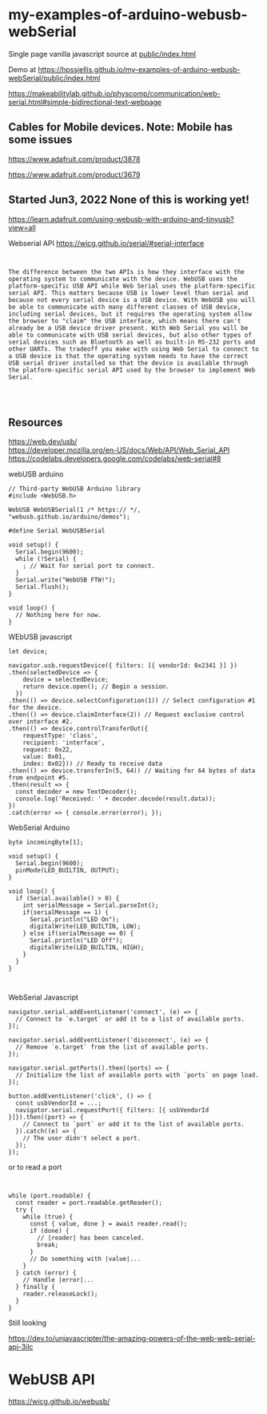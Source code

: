# my-examples-of-arduino-webusb-webSerial



Single page vanilla javascript source at [public/index.html](public/index.html)


Demo at   https://hpssjellis.github.io/my-examples-of-arduino-webusb-webSerial/public/index.html


https://makeabilitylab.github.io/physcomp/communication/web-serial.html#simple-bidirectional-text-webpage



## Cables for Mobile devices. Note: Mobile has some issues

https://www.adafruit.com/product/3878

https://www.adafruit.com/product/3679




## Started Jun3, 2022 None of this is working yet!



https://learn.adafruit.com/using-webusb-with-arduino-and-tinyusb?view=all


Webserial API  https://wicg.github.io/serial/#serial-interface

```


The difference between the two APIs is how they interface with the operating system to communicate with the device. WebUSB uses the platform-specific USB API while Web Serial uses the platform-specific serial API. This matters because USB is lower level than serial and because not every serial device is a USB device. With WebUSB you will be able to communicate with many different classes of USB device, including serial devices, but it requires the operating system allow the browser to "claim" the USB interface, which means there can't already be a USB device driver present. With Web Serial you will be able to communicate with USB serial devices, but also other types of serial devices such as Bluetooth as well as built-in RS-232 ports and other UARTs. The tradeoff you make with using Web Serial to connect to a USB device is that the operating system needs to have the correct USB serial driver installed so that the device is available through the platform-specific serial API used by the browser to implement Web Serial.




```






## Resources

https://web.dev/usb/  
https://developer.mozilla.org/en-US/docs/Web/API/Web_Serial_API  
https://codelabs.developers.google.com/codelabs/web-serial#8  




webUSB arduino

```
// Third-party WebUSB Arduino library
#include <WebUSB.h>

WebUSB WebUSBSerial(1 /* https:// */, "webusb.github.io/arduino/demos");

#define Serial WebUSBSerial

void setup() {
  Serial.begin(9600);
  while (!Serial) {
    ; // Wait for serial port to connect.
  }
  Serial.write("WebUSB FTW!");
  Serial.flush();
}

void loop() {
  // Nothing here for now.
}

```

WEbUSB javascript

```
let device;

navigator.usb.requestDevice({ filters: [{ vendorId: 0x2341 }] })
.then(selectedDevice => {
    device = selectedDevice;
    return device.open(); // Begin a session.
  })
.then(() => device.selectConfiguration(1)) // Select configuration #1 for the device.
.then(() => device.claimInterface(2)) // Request exclusive control over interface #2.
.then(() => device.controlTransferOut({
    requestType: 'class',
    recipient: 'interface',
    request: 0x22,
    value: 0x01,
    index: 0x02})) // Ready to receive data
.then(() => device.transferIn(5, 64)) // Waiting for 64 bytes of data from endpoint #5.
.then(result => {
  const decoder = new TextDecoder();
  console.log('Received: ' + decoder.decode(result.data));
})
.catch(error => { console.error(error); });

```




WebSerial Arduino

```
byte incomingByte[1];

void setup() {
  Serial.begin(9600);
  pinMode(LED_BUILTIN, OUTPUT);
}

void loop() {
  if (Serial.available() > 0) {
    int serialMessage = Serial.parseInt();
    if(serialMessage == 1) {
      Serial.println("LED On");
      digitalWrite(LED_BUILTIN, LOW);
    } else if(serialMessage == 0) {
      Serial.println("LED Off");
      digitalWrite(LED_BUILTIN, HIGH);
    }
  }
}

  

```



WebSerial Javascript 

```
navigator.serial.addEventListener('connect', (e) => {
  // Connect to `e.target` or add it to a list of available ports.
});

navigator.serial.addEventListener('disconnect', (e) => {
  // Remove `e.target` from the list of available ports.
});

navigator.serial.getPorts().then((ports) => {
  // Initialize the list of available ports with `ports` on page load.
});

button.addEventListener('click', () => {
  const usbVendorId = ...;
  navigator.serial.requestPort({ filters: [{ usbVendorId }]}).then((port) => {
    // Connect to `port` or add it to the list of available ports.
  }).catch((e) => {
    // The user didn't select a port.
  });
});

```


or to read a port

```


while (port.readable) {
  const reader = port.readable.getReader();
  try {
    while (true) {
      const { value, done } = await reader.read();
      if (done) {
        // |reader| has been canceled.
        break;
      }
      // Do something with |value|...
    }
  } catch (error) {
    // Handle |error|...
  } finally {
    reader.releaseLock();
  }
}

```

Still looking

https://dev.to/unjavascripter/the-amazing-powers-of-the-web-web-serial-api-3ilc







# WebUSB  API

https://wicg.github.io/webusb/




